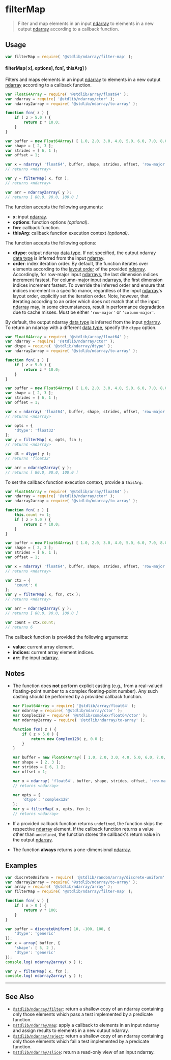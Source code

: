 <!--

@license Apache-2.0

Copyright (c) 2024 The Stdlib Authors.

Licensed under the Apache License, Version 2.0 (the "License");
you may not use this file except in compliance with the License.
You may obtain a copy of the License at

   http://www.apache.org/licenses/LICENSE-2.0

Unless required by applicable law or agreed to in writing, software
distributed under the License is distributed on an "AS IS" BASIS,
WITHOUT WARRANTIES OR CONDITIONS OF ANY KIND, either express or implied.
See the License for the specific language governing permissions and
limitations under the License.

-->

# filterMap

> Filter and map elements in an input [ndarray][@stdlib/ndarray/ctor] to elements in a new output [ndarray][@stdlib/ndarray/ctor] according to a callback function.

<section class="intro">

</section>

<!-- /.intro -->

<section class="usage">

## Usage

```javascript
var filterMap = require( '@stdlib/ndarray/filter-map' );
```

#### filterMap( x\[, options], fcn\[, thisArg] )

Filters and maps elements in an input [ndarray][@stdlib/ndarray/ctor] to elements in a new output [ndarray][@stdlib/ndarray/ctor] according to a callback function.

<!-- eslint-disable max-len -->

```javascript
var Float64Array = require( '@stdlib/array/float64' );
var ndarray = require( '@stdlib/ndarray/ctor' );
var ndarray2array = require( '@stdlib/ndarray/to-array' );

function fcn( z ) {
    if ( z > 5.0 ) {
        return z * 10.0;
    }
}

var buffer = new Float64Array( [ 1.0, 2.0, 3.0, 4.0, 5.0, 6.0, 7.0, 8.0, 9.0, 10.0, 11.0, 12.0 ] );
var shape = [ 2, 3 ];
var strides = [ 6, 1 ];
var offset = 1;

var x = ndarray( 'float64', buffer, shape, strides, offset, 'row-major' );
// returns <ndarray>

var y = filterMap( x, fcn );
// returns <ndarray>

var arr = ndarray2array( y );
// returns [ 80.0, 90.0, 100.0 ]
```

The function accepts the following arguments:

-   **x**: input [ndarray][@stdlib/ndarray/ctor].
-   **options**: function options _(optional)_.
-   **fcn**: callback function.
-   **thisArg**: callback function execution context _(optional)_.

The function accepts the following options:

-   **dtype**: output ndarray [data type][@stdlib/ndarray/dtypes]. If not specified, the output ndarray [data type][@stdlib/ndarray/dtypes] is inferred from the input [ndarray][@stdlib/ndarray/ctor].
-   **order**: index iteration order. By default, the function iterates over elements according to the [layout order][@stdlib/ndarray/orders] of the provided [ndarray][@stdlib/ndarray/ctor]. Accordingly, for row-major input [ndarrays][@stdlib/ndarray/ctor], the last dimension indices increment fastest. For column-major input [ndarrays][@stdlib/ndarray/ctor], the first dimension indices increment fastest. To override the inferred order and ensure that indices increment in a specific manor, regardless of the input [ndarray][@stdlib/ndarray/ctor]'s layout order, explicitly set the iteration order. Note, however, that iterating according to an order which does not match that of the input [ndarray][@stdlib/ndarray/ctor] may, in some circumstances, result in performance degradation due to cache misses. Must be either `'row-major'` or `'column-major'`.

By default, the output ndarray [data type][@stdlib/ndarray/dtypes] is inferred from the input [ndarray][@stdlib/ndarray/ctor]. To return an ndarray with a different [data type][@stdlib/ndarray/dtypes], specify the `dtype` option.

<!-- eslint-disable max-len -->

```javascript
var Float64Array = require( '@stdlib/array/float64' );
var ndarray = require( '@stdlib/ndarray/ctor' );
var dtype = require( '@stdlib/ndarray/dtype' );
var ndarray2array = require( '@stdlib/ndarray/to-array' );

function fcn( z ) {
    if ( z > 5.0 ) {
        return z * 10.0;
    }
}

var buffer = new Float64Array( [ 1.0, 2.0, 3.0, 4.0, 5.0, 6.0, 7.0, 8.0, 9.0, 10.0, 11.0, 12.0 ] );
var shape = [ 2, 3 ];
var strides = [ 6, 1 ];
var offset = 1;

var x = ndarray( 'float64', buffer, shape, strides, offset, 'row-major' );
// returns <ndarray>

var opts = {
    'dtype': 'float32'
};
var y = filterMap( x, opts, fcn );
// returns <ndarray>

var dt = dtype( y );
// returns 'float32'

var arr = ndarray2array( y );
// returns [ 80.0, 90.0, 100.0 ]
```

To set the callback function execution context, provide a `thisArg`.

<!-- eslint-disable no-invalid-this, max-len -->

```javascript
var Float64Array = require( '@stdlib/array/float64' );
var ndarray = require( '@stdlib/ndarray/ctor' );
var ndarray2array = require( '@stdlib/ndarray/to-array' );

function fcn( z ) {
    this.count += 1;
    if ( z > 5.0 ) {
        return z * 10.0;
    }
}

var buffer = new Float64Array( [ 1.0, 2.0, 3.0, 4.0, 5.0, 6.0, 7.0, 8.0, 9.0, 10.0, 11.0, 12.0 ] );
var shape = [ 2, 3 ];
var strides = [ 6, 1 ];
var offset = 1;

var x = ndarray( 'float64', buffer, shape, strides, offset, 'row-major' );
// returns <ndarray>

var ctx = {
    'count': 0
};
var y = filterMap( x, fcn, ctx );
// returns <ndarray>

var arr = ndarray2array( y );
// returns [ 80.0, 90.0, 100.0 ]

var count = ctx.count;
// returns 6
```

The callback function is provided the following arguments:

-   **value**: current array element.
-   **indices**: current array element indices.
-   **arr**: the input [ndarray][@stdlib/ndarray/ctor].

</section>

<!-- /.usage -->

<section class="notes">

## Notes

-   The function does **not** perform explicit casting (e.g., from a real-valued floating-point number to a complex floating-point number). Any such casting should be performed by a provided callback function.

    <!-- eslint-disable max-len -->

    ```javascript
    var Float64Array = require( '@stdlib/array/float64' );
    var ndarray = require( '@stdlib/ndarray/ctor' );
    var Complex128 = require( '@stdlib/complex/float64/ctor' );
    var ndarray2array = require( '@stdlib/ndarray/to-array' );

    function fcn( z ) {
        if ( z > 5.0 ) {
            return new Complex128( z, 0.0 );
        }
    }

    var buffer = new Float64Array( [ 1.0, 2.0, 3.0, 4.0, 5.0, 6.0, 7.0, 8.0, 9.0, 10.0, 11.0, 12.0 ] );
    var shape = [ 2, 3 ];
    var strides = [ 6, 1 ];
    var offset = 1;

    var x = ndarray( 'float64', buffer, shape, strides, offset, 'row-major' );
    // returns <ndarray>

    var opts = {
        'dtype': 'complex128'
    };
    var y = filterMap( x, opts, fcn );
    // returns <ndarray>
    ```

-   If a provided callback function returns `undefined`, the function skips the respective [ndarray][@stdlib/ndarray/ctor] element. If the callback function returns a value other than `undefined`, the function stores the callback's return value in the output [ndarray][@stdlib/ndarray/ctor].

-   The function **always** returns a one-dimensional [ndarray][@stdlib/ndarray/ctor].

</section>

<!-- /.notes -->

<section class="examples">

## Examples

<!-- eslint no-undef: "error" -->

```javascript
var discreteUniform = require( '@stdlib/random/array/discrete-uniform' );
var ndarray2array = require( '@stdlib/ndarray/to-array' );
var array = require( '@stdlib/ndarray/array' );
var filterMap = require( '@stdlib/ndarray/filter-map' );

function fcn( v ) {
    if ( v > 0 ) {
        return v * 100;
    }
}

var buffer = discreteUniform( 10, -100, 100, {
    'dtype': 'generic'
});
var x = array( buffer, {
    'shape': [ 5, 2 ],
    'dtype': 'generic'
});
console.log( ndarray2array( x ) );

var y = filterMap( x, fcn );
console.log( ndarray2array( y ) );
```

</section>

<!-- /.examples -->

<!-- Section for related `stdlib` packages. Do not manually edit this section, as it is automatically populated. -->

<section class="related">

* * *

## See Also

-   <span class="package-name">[`@stdlib/ndarray/filter`][@stdlib/ndarray/filter]</span><span class="delimiter">: </span><span class="description">return a shallow copy of an ndarray containing only those elements which pass a test implemented by a predicate function.</span>
-   <span class="package-name">[`@stdlib/ndarray/map`][@stdlib/ndarray/map]</span><span class="delimiter">: </span><span class="description">apply a callback to elements in an input ndarray and assign results to elements in a new output ndarray.</span>
-   <span class="package-name">[`@stdlib/ndarray/reject`][@stdlib/ndarray/reject]</span><span class="delimiter">: </span><span class="description">return a shallow copy of an ndarray containing only those elements which fail a test implemented by a predicate function.</span>
-   <span class="package-name">[`@stdlib/ndarray/slice`][@stdlib/ndarray/slice]</span><span class="delimiter">: </span><span class="description">return a read-only view of an input ndarray.</span>

</section>

<!-- /.related -->

<section class="links">

[@stdlib/ndarray/ctor]: https://github.com/stdlib-js/ndarray/tree/main/ctor

[@stdlib/ndarray/dtypes]: https://github.com/stdlib-js/ndarray/tree/main/dtypes

[@stdlib/ndarray/orders]: https://github.com/stdlib-js/ndarray/tree/main/orders

<!-- <related-links> -->

[@stdlib/ndarray/filter]: https://github.com/stdlib-js/ndarray/tree/main/filter

[@stdlib/ndarray/map]: https://github.com/stdlib-js/ndarray/tree/main/map

[@stdlib/ndarray/reject]: https://github.com/stdlib-js/ndarray/tree/main/reject

[@stdlib/ndarray/slice]: https://github.com/stdlib-js/ndarray/tree/main/slice

<!-- </related-links> -->

</section>

<!-- /.links -->
